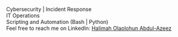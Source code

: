 <p>
Cybersecurity | Incident Response<br>
IT Operations<br>
Scripting and Automation (Bash | Python)<br>
Feel free to reach me on LinkedIn: <a href="https://www.linkedin.com/in/halimaholaolohun">Halimah Olaolohun Abdul-Azeez</a>
</p>
